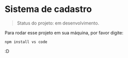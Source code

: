 <h1> Sistema de cadastro </h1>

> Status do projeto: em desenvolvimento.

Para rodar esse projeto em sua máquina, por favor digite:

```
npm install vs code
```

:D
